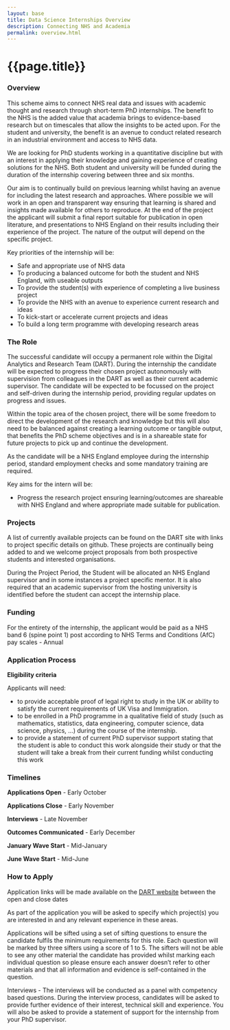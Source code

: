 ```yaml
---
layout: base
title: Data Science Internships Overview
description: Connecting NHS and Academia
permalink: overview.html
---
```


# {{page.title}}

### Overview

This scheme aims to connect NHS real data and issues with academic thought and research through short-term PhD internships.  The benefit to the NHS is the added value that academia brings to evidence-based research but on timescales that allow the insights to be acted upon.  For the student and university, the benefit is an avenue to conduct related research in an industrial environment and access to NHS data.

We are looking for PhD students working in a quantitative discipline but with an interest in applying their knowledge and gaining experience of creating solutions for the NHS.  Both student and university will be funded during the duration of the internship covering between three and six months. 

Our aim is to continually build on previous learning whilst having an avenue for including the latest research and approaches.  Where possible we will work in an open and transparent way ensuring that learning is shared and insights made available for others to reproduce.  At the end of the project the applicant will submit a final report suitable for publication in open literature, and presentations to NHS England on their results including their experience of the project.  The nature of the output will depend on the specific project.

Key priorities of the internship will be:
- Safe and appropriate use of NHS data
- To producing a balanced outcome for both the student and NHS England, with useable outputs 
- To provide the student(s) with experience of completing a live business project
- To provide the NHS with an avenue to experience current research and ideas
- To kick-start or accelerate current projects and ideas 
- To build a long term programme with developing research areas

### The Role

The successful candidate will occupy a permanent role within the Digital Analytics and Research Team (DART).   During the internship the candidate will be expected to progress their chosen project autonomously with supervision from colleagues in the DART as well as their current academic supervisor.   The candidate will be expected to be focussed on the project and self-driven during the internship period, providing regular updates on progress and issues. 

Within the topic area of the chosen project, there will be some freedom to direct the development of the research and knowledge but this will also need to be balanced against creating a learning outcome or tangible output, that benefits the PhD scheme objectives and is in a shareable state for future projects to pick up and continue the development.

As the candidate will be a NHS England employee during the internship period, standard employment checks and some mandatory training are required.

Key aims for the intern will be:
- Progress the research project ensuring learning/outcomes are shareable with NHS England and where appropriate made suitable for publication. 

### Projects

A list of currently available projects can be found on the DART site with links to project specific details on github.  These projects are continually being added to and we welcome project proposals from both prospective students and interested organisations.  

During the Project Period, the Student will be allocated an NHS England supervisor and in some instances a project specific mentor.   It is also required that an academic supervisor from the hosting university is identified before the student can accept the internship place.  

### Funding
For the entirety of the internship, the applicant would be paid as a NHS band 6 (spine point 1) post according to NHS Terms and Conditions (AfC) pay scales - Annual
  
### Application Process

**Eligibility criteria**

Applicants will need: 
- to provide acceptable proof of legal right to study in the UK or ability to satisfy the current requirements of UK Visa and Immigration. 
- to be enrolled in a PhD programme in a qualitative field of study (such as mathematics, statistics, data engineering, computer science, data science, physics, ...) during the course of the internship.
- to provide a statement of current PhD supervisor support stating that the student is able to conduct this work alongside their study or that the student will take a break from their current funding whilst conducting this work

### Timelines 

**Applications Open** - Early October

**Applications Close** - Early November

**Interviews** - Late November

**Outcomes Communicated** - Early December

**January Wave Start** - Mid-January

**June Wave Start** - Mid-June

### How to Apply

Application links will be made available on the [DART website](https://www.nhsx.nhs.uk/key-tools-and-info/nhsx-analytics-unit/apply-for-nhsx-analytics-unit-internship/) between the open and close dates

As part of the application you will be asked to specify which project(s) you are interested in and any relevant experience in these areas.

Applications will be sifted using a set of sifting questions to ensure the candidate fulfils the minimum requirements for this role.   Each question will be marked by three sifters using a score of 1 to 5.  The sifters will not be able to see any other material the candidate has provided whilst marking each individual question so please ensure each answer doesn’t refer to other materials and that all information and evidence is self-contained in the question.

Interviews - The interviews will be conducted as a panel with competency based questions. During the interview process, candidates will be asked to provide further evidence of their interest, technical skill and experience.   You will also be asked to provide a statement of support for the internship from your PhD supervisor.
